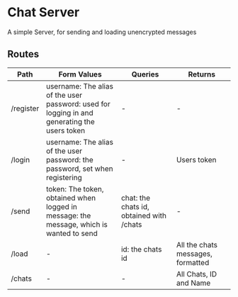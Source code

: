# Chat Server
A simple Server, for sending and loading unencrypted messages

## Routes
| Path      | Form Values                                                                                     | Queries                                  | Returns                           |
|-----------|-------------------------------------------------------------------------------------------------|------------------------------------------|-----------------------------------|
| /register | username: The alias of the user<br>password: used for logging in and generating the users token | -                                        | -                                 |
| /login    | username: The alias of the user<br>password: the password, set when registering                 | -                                        | Users token                       |
| /send     | token: The token, obtained when logged in<br>message: the message, which is wanted to send      | chat: the chats id, obtained with /chats | -                                 |
| /load     | -                                                                                               | id: the chats id                         | All the chats messages, formatted |
| /chats    | -                                                                                               | -                                        | All Chats, ID and Name            |
